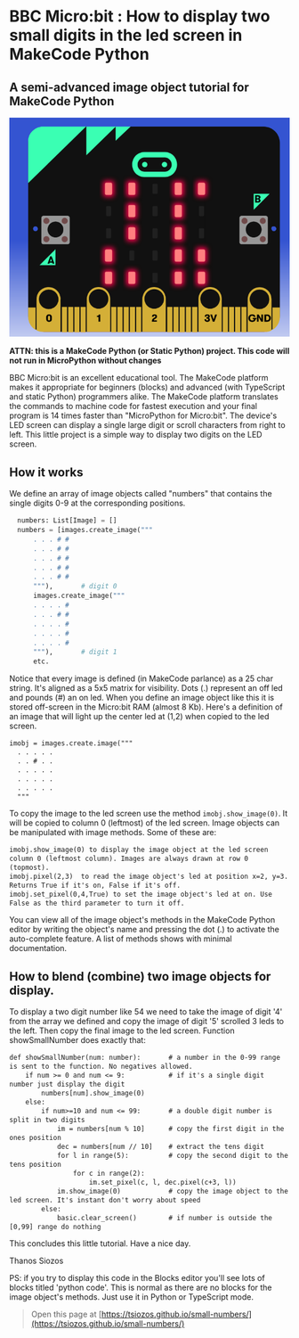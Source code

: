 # BBC Micro:bit : How to display two small digits in the led screen in MakeCode Python
## A semi-advanced image object tutorial for MakeCode Python

![](/microbit2digits.png?raw=true)

**ATTN: this is a MakeCode Python (or Static Python) project. This code will not run in MicroPython without changes**


BBC Micro:bit is an excellent educational tool. The MakeCode platform makes it appropriate for beginners (blocks) and advanced (with TypeScript and static Python) programmers alike. The MakeCode platform translates the commands to machine code for fastest execution and your final program is 14 times faster than "MicroPython for Micro:bit".
The device's LED screen can display a single large digit or scroll characters from right to left.
This little project is a simple way to display two digits on the LED screen.


## How it works
We define an array of image objects called "numbers" that contains the single digits 0-9 at the corresponding positions.

```python
  numbers: List[Image] = []
  numbers = [images.create_image("""
      . . . # #
      . . . # #
      . . . # #
      . . . # #
      . . . # #
      """),       # digit 0
      images.create_image("""
      . . . . #
      . . . # #
      . . . . #
      . . . . #
      . . . . #
      """),       # digit 1
      etc.
```
Notice that every image is defined (in MakeCode parlance) as a 25 char string. It's aligned as a 5x5 matrix for visibility.
Dots (.) represent an off led and pounds (#) an on led.
When you define an image object like this it is stored off-screen in the Micro:bit RAM (almost 8 Kb).
Here's a definition of an image that will light up the center led at (1,2) when copied to the led screen.
```
imobj = images.create.image("""
  . . . . .
  . . # . .
  . . . . .
  . . . . .
  . . . . .
  """
```
To copy the image to the led screen use the method `imobj.show_image(0)`. It will be copied to column 0 (leftmost) of the led screen.
Image objects can be manipulated with image methods. Some of these are:
```
imobj.show_image(0) to display the image object at the led screen column 0 (leftmost column). Images are always drawn at row 0 (topmost).
imobj.pixel(2,3)  to read the image object's led at position x=2, y=3. Returns True if it's on, False if it's off.
imobj.set_pixel(0,4,True) to set the image object's led at on. Use False as the third parameter to turn it off.
```
You can view all of the image object's methods in the MakeCode Python editor by writing the object's name and pressing the dot (.) to activate the auto-complete feature. A list of methods shows with minimal documentation.

## How to blend (combine) two image objects for display.
To display a two digit number like 54 we need to take the image of digit '4' from the array we defined and copy the image of digit '5' scrolled 3 leds to the left. Then copy the final image to the led screen.
Function showSmallNumber does exactly that:
```
def showSmallNumber(num: number):       # a number in the 0-99 range is sent to the function. No negatives allowed.
    if num >= 0 and num <= 9:           # if it's a single digit number just display the digit
        numbers[num].show_image(0)
    else:
        if num>=10 and num <= 99:       # a double digit number is split in two digits
            im = numbers[num % 10]      # copy the first digit in the ones position
            dec = numbers[num // 10]    # extract the tens digit
            for l in range(5):          # copy the second digit to the tens position
                for c in range(2):
                    im.set_pixel(c, l, dec.pixel(c+3, l))
            im.show_image(0)            # copy the image object to the led screen. It's instant don't worry about speed
        else:
            basic.clear_screen()        # if number is outside the [0,99] range do nothing
```
This concludes this little tutorial. Have a nice day.

Thanos Siozos

PS: if you try to display this code in the Blocks editor you'll see lots of blocks titled 'python code'. This is normal as there are no blocks for the image object's methods. Just use it in Python or TypeScript mode.


> Open this page at [https://tsiozos.github.io/small-numbers/](https://tsiozos.github.io/small-numbers/)
